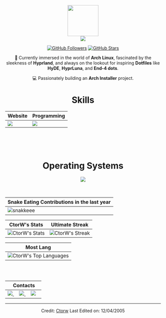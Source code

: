 <div align="Center">
<img width="100" src="https://github.com/user-attachments/assets/fae54e71-c962-4868-ad16-f727a0593d00" />

<div align="center">

<a href="https://github.com/CtorW">
<img src="https://github.com/user-attachments/assets/77f249fa-d3bf-4ece-aad2-7fe374d1217f" />
</a>

[![GitHub Followers](https://img.shields.io/github/followers/CtorW?label=Follow&style=social)](https://github.com/CtorW)
[![GitHub Stars](https://img.shields.io/github/stars/CtorW?style=social)](https://github.com/CtorW)
</div>


🌱 Currently immersed in the world of **Arch Linux**, fascinated by the sleekness of **Hyprland**, and always on the lookout for inspiring **Dotfiles** like **HyDE**, **HyprLuna**, and **End-4 dots**.

💻 Passionately building an **Arch Installer** project. 


<div align="Center">
<h1>Skills</h1>
</div>

<div align="Center">

| Website | Programming |
| ------------- | ------------- |
| <img src="https://skillicons.dev/icons?i=html,css,js,sass,py"/> | <img src="https://skillicons.dev/icons?i=bash,vscode,vscodium,sublime,github"/> |

</div>

<br>
<br>
<br>

<div align="Center">
<h1>Operating Systems</h1>

<img src="https://skillicons.dev/icons?i=windows,arch,linux,mint,ubuntu"/>

</div>

<br>
<br>

| Snake Eating Contributions in the last year |
| ------------------------------------------|
| ![snakkeee](https://github.com/user-attachments/assets/767354e9-fe1e-4009-b421-2f49388bfda5) | 



<div align="Center">

| CtorW's Stats | Ultimate Streak |
| ------------- | ------------- |
| ![CtorW's Stats](https://github-readme-stats.vercel.app/api?username=CtorW&theme=onedark&show_icons=true&hide_border=true&count_private=true)  | ![CtorW's Streak](https://github-readme-streak-stats.herokuapp.com/?user=CtorW&theme=onedark&hide_border=true) 

| Most Lang |
| ----------|
| ![CtorW's Top Languages](https://github-readme-stats.vercel.app/api/top-langs/?username=CtorW&theme=onedark&show_icons=true&hide_border=true&layout=compact) |


</div>

<br>
<br>

<div align="Center">

|‎ ‎ ‎ ‎ Contacts‎ ‎ ‎ ‎ |
| ----------|
| <a href="baliaga2025@alu.uct.cl"> <img src="https://skillicons.dev/icons?i=gmail"/> </a> ‎ ‎ ‎ ‎  <a href="https://instagram.com/s0y0zz"> <img src="https://skillicons.dev/icons?i=instagram"/> </a> ‎ ‎ ‎ ‎  <a href="[https://instagram.com/xir.rence](https://discord.com/users/729473858179956859)"> <img src="https://skillicons.dev/icons?i=discord"/> </a> |

</div>

------

Credit: [Ctorw](https://github.com/CtorW)
Last Edited on: 12/04/2005
